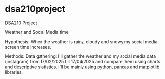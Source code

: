 # dsa210project
DSA210 Project

Weather and Social Media time

Hypothesis: When the weather is rainy, cloudy and snowy my social media screen time increases.

Methods:
Data gathering: I'll gather the weather and my social media data (instagram) from 17/02/2025 till 17/04/2025 and compare them using charts and descriptive statistics. I'll be mainly using python, pandas and matplotlib libraries.
